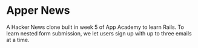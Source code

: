 Apper News
==========
A Hacker News clone built in week 5 of App Academy to learn Rails.
To learn nested form submission, we let users sign up with up to three emails at a time.
